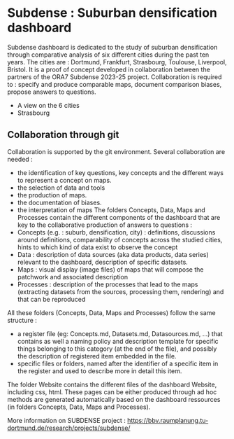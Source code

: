 Subdense : Suburban densification dashboard  
==================================================
   
Subdense dashboard is dedicated to the study of suburban densification through comparative analysis of six different cities during the past ten years. The cities are : Dortmund, Frankfurt, Strasbourg, Toulouse, Liverpool, Bristol. It is a proof of concept developed in collaboration between the partners of the ORA7 Subdense 2023-25 project. Collaboration is required to : specify and produce comparable maps, document comparison biases, propose answers to questions.

- A view on the 6 cities
- Strasbourg  
   

Collaboration through git
------------------------------------------------------
Collaboration is supported by the git environment. Several collaboration are needed : 
- the identification of key questions, key concepts and the different ways to represent a concept on maps.
- the selection of data and tools
- the production of maps.
- the documentation of biases.
- the interpretation of maps
The folders Concepts, Data, Maps and Processes contain the different components of the dashboard that are key to the collaborative production of answers to questions :
- Concepts (e.g. : suburb, densification, city) : definitions, discussions around definitions, comparability of concepts across the studied cities, hints to which kind of data exist to observe the concept
- Data : description of data sources (aka data products, data series) relevant to the dashboard, description of specific datasets.
- Maps : visual display (image files) of maps that will compose the patchwork and associated description
- Processes : description of the processes that lead to the maps (extracting datasets from the sources, processing them, rendering) and that can be reproduced

All these folders (Concepts, Data, Maps and Processes) follow the same structure : 
- a register file (eg: Concepts.md, Datasets.md, Datasources.md, ...) that contains as well a naming policy and description template for specific things belonging to this category (at the end of the file), and possibly the description of registered item embedded in the file.
- specific files or folders, named after the identifier of a specific item in the register and used to describe more in detail this item. 

The folder Website contains the different files of the dashboard Website, including css, html. These pages can be either produced through ad hoc methods are generated automatically based on the dashboard ressources (in folders Concepts, Data, Maps and Processes). 

More information on SUBDENSE project : https://bbv.raumplanung.tu-dortmund.de/research/projects/subdense/ 


